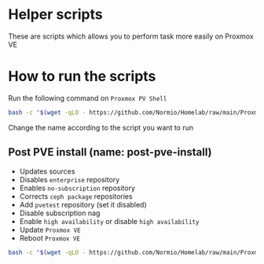 # Helper scripts

These are scripts which allows you to perform task more easily on Proxmox VE

# How to run the scripts

Run the following command on `Proxmox PV Shell`

```sh
bash -c "$(wget -qLO - https://github.com/Normio/Homelab/raw/main/Proxmox/<name of the script>.sh)"
```

Change the name according to the script you want to run

## Post PVE install (name: post-pve-install)

- Updates sources
- Disables `enterprise` repository
- Enables `no-subscription` repository
- Corrects `ceph package` repositories
- Add `pvetest` repository (set it disabled)
- Disable subscription nag
- Enable `high availability` or disable `high availability`
- Update `Proxmox VE`
- Reboot `Proxmox VE`

```sh
bash -c "$(wget -qLO - https://github.com/Normio/Homelab/raw/main/Proxmox/post-pve-install.sh)"
```
